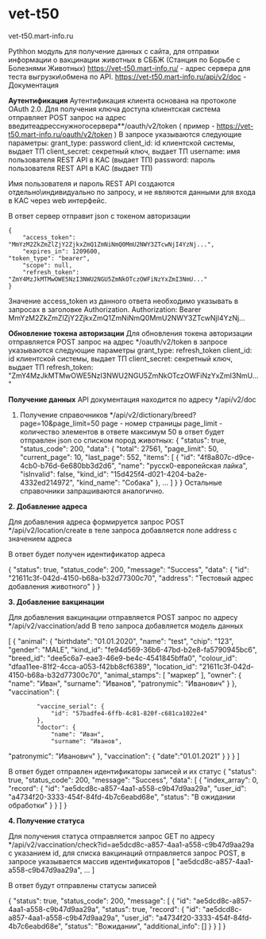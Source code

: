 # vet-t50
vet-t50.mart-info.ru

Pythhon модуль для получение данных с сайта, для отправки информации о вакцинации животных в СББЖ (Станция по Борьбе с Болезнями Животных) 
https://vet-t50.mart-info.ru/ - адрес сервера для теста выгрузки\обмена по API.
https://vet-t50.mart-info.ru/api/v2/doc  - Документация

**Аутентификация**
Аутентификация клиента основана на протоколе OAuth 2.0.
Для получения ключа доступа клиентская система отправляет POST запрос на адрес введитеадресснужногосервера**/oauth/v2/token 
( пример - https://vet-t50.mart-info.ru/oauth/v2/token )
В запросе указываются следующие параметры:
grant_type: password
client_id: id клиентской системы, выдает ТП
client_secret: секретный ключ, выдает ТП
username: имя пользователя  REST API в КАС (выдает ТП) 
password: пароль пользователя REST API в КАС (выдает ТП) 

Имя пользователя и пароль REST API создаются отдельно\индивидуально по запросу, и не являются данными для входа в КАС через web интерфейс.

В ответ сервер отправит json с токеном авторизации
```
{
	"access_token": "MmYzM2ZkZmZlZjY2ZjkxZmQ1ZmNiNmQ0MmU2NWY3ZTcwNjI4YzNj...",
	"expires_in": 1209600,
"token_type": "bearer",
	"scope": null,
	"refresh_token": "ZmY4MzJkMTMwOWE5NzI3NWU2NGU5ZmNkOTczOWFiNzYxZmI3NmU..."
}
```
Значение access_token из данного ответа необходимо указывать в запросах в заголовке Authorization.
Authorization: Bearer MmYzM2ZkZmZlZjY2ZjkxZmQ1ZmNiNmQ0MmU2NWY3ZTcwNjI4YzNj...


**Обновление токена авторизации**
Для обновления токена авторизации отправляется POST запрос на адрес */oauth/v2/token
в запросе указываются следующие параметры
grant_type: refresh_token
client_id: id клиентской системы, выдает ТП
client_secret: секретный ключ, выдает ТП
refresh_token: "ZmY4MzJkMTMwOWE5NzI3NWU2NGU5ZmNkOTczOWFiNzYxZmI3NmU..."


**Получение данных**
API документация находится по адресу */api/v2/doc
1. Получение справочников
*/api/v2/dictionary/breed?page=10&page_limit=50
page - номер страницы
page_limit - количество элементов в ответе максимум 50
в ответ будет отправлен json со списком пород животных:
{
	"status": true,
	"status_code": 200,
	"data": {
		"total": 27561,
		"page_limit": 50,
		"current_page": 10,
		"last_page": 552,
		"items": [
			{
				"id": "4f8a807c-d9ce-4cb0-b76d-6e680bb3d2d6",
"name": "русск0-европейская лайка",
				"isInvalid": false,
"kind_id": "15d425f4-d021-4204-ba2e-4332ed214972",
"kind_name": "Собака"
			},
			...
		]
	}
}
Остальные справочники запрашиваются аналогично.


**2. Добавление адреса**

Для добавления адреса формируется запрос POST */api/v2/location/create
в теле запроса добавляется поле address с значением адреса

В ответ будет получен идентификатор адреса

{
	"status": true,
	"status_code": 200,
	"message": "Success",
	"data": {
		"id": "21611c3f-042d-4150-b68a-b32d77300c70",
"address": "Тестовый адрес добавления животного"
	}
}

**3. Добавление вакцинации**

Для добавления вакцинации отправляется POST запрос по адресу */api/v2/vaccination/add
В тело запроса добавляется модель данных

[
	{
		"animal": {
			"birthdate": "01.01.2020",
			"name": "test",
			"chip": "123",
			"gender": "MALE",
			"kind_id": "fe94d569-36b6-47bd-b2e8-fa5790945bc6",
			"breed_id": "dee5c6a7-eae3-46e9-be4c-4541845bffa0",
			"colour_id": "dfaa11ee-81f2-4cca-a053-f42bb8cf6389",
			"location_id": "21611c3f-042d-4150-b68a-b32d77300c70",
			"animal_stamps": [
				"маркер"
			],
			"owner": {
				"name": "Иван",
				"surname": "Иванов",
				"patronymic": "Иванович"
			}
		},
		"vaccination": {

			"vaccine_serial": {
				"id": "57badfe4-6ffb-4c81-820f-c681ca1022e4"
			},
			"doctor": {
				"name": "Иван",
				"surname": "Иванов",
"patronymic": "Иванович"
			},
			"vaccination": {
				"date":"01.01.2021"
			}
		}
	}
]

В ответ будет отправлен идентификаторы записей и их статус
{
	"status": true,
	"status_code": 200,
	"message": "Success",
	"data": [
		{
			"index_array": 0,
			"record": {
				"id": "ae5dcd8c-a857-4aa1-a558-c9b47d9aa29a",
				"user_id": "a4734f20-3333-454f-84fd-4b7c6eabd68e",
"status": "В ожидании обработки"
			}
		}
	]
}



**4. Получение статуса**

Для получения статуса отправляется запрос GET по адресу */api/v2/vaccination/check?id=ae5dcd8c-a857-4aa1-a558-c9b47d9aa29a
с указанием id, для списка вакцинаций отправляется запрос POST, в запросе указывается массив идентификаторов
[
	"ae5dcd8c-a857-4aa1-a558-c9b47d9aa29a",
...
]

В ответ будут отправлены статусы записей

{
	"status": true,
	"status_code": 200,
	"message": [
		{
			"id": "ae5dcd8c-a857-4aa1-a558-c9b47d9aa29a",
			"status": true,
			"record": {
				"id": "ae5dcd8c-a857-4aa1-a558-c9b47d9aa29a",
				"user_id": "a4734f20-3333-454f-84fd-4b7c6eabd68e",
				"status": "Вожидании",
				"additional_info": []
			}
		}
	]
}

